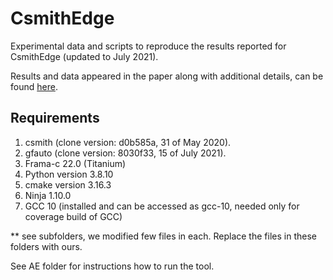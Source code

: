 # CsmithEdge

Experimental data and scripts to reproduce the results reported for CsmithEdge (updated to July 2021).

Results and data appeared in the paper along with additional details, can be found [here](https://github.com/karineek/CsmithEdge/tree/master/results).

Requirements
------------
1. csmith (clone version: d0b585a, 31 of May 2020).
2. gfauto (clone version: 8030f33, 15 of July 2021).
3. Frama-c 22.0 (Titanium)
4. Python version 3.8.10
5. cmake version 3.16.3 
6. Ninja 1.10.0
7. GCC 10 (installed and can be accessed as gcc-10, needed only for coverage build of GCC)

** see subfolders, we modified few files in each. Replace the files in these folders with ours.

See AE folder for instructions how to run the tool.
